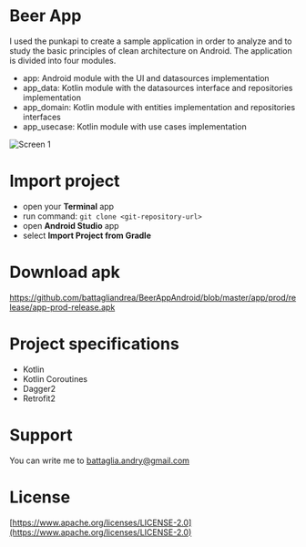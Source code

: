 # Beer App
I used the punkapi to create a sample application in order to analyze and to study the basic principles of clean architecture on Android. The application is divided into four modules.

- app: Android module with the UI and datasources implementation
- app_data: Kotlin module with the datasources interface and repositories implementation
- app_domain: Kotlin module with entities implementation and repositories interfaces
- app_usecase: Kotlin module with use cases implementation

![Screen 1](https://github.com/battagliandrea/BeerAppAndroid/blob/master/image/screen.gif) 

# Import project
- open your **Terminal** app
- run command: `git clone <git-repository-url>`
- open **Android Studio** app
- select **Import Project from Gradle**

# Download apk
https://github.com/battagliandrea/BeerAppAndroid/blob/master/app/prod/release/app-prod-release.apk

# Project specifications
- Kotlin
- Kotlin Coroutines
- Dagger2
- Retrofit2

# Support
You can write me to [battaglia.andry@gmail.com](battaglia.andry@gmail.com)

# License
[https://www.apache.org/licenses/LICENSE-2.0](https://www.apache.org/licenses/LICENSE-2.0)


